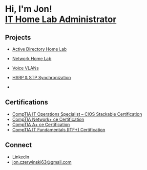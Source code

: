 <h1>Hi, I'm Jon! <br/><a href="https://www.linkedin.com/in/jon-czerwinski/">IT Home Lab Administrator</a>

<h2>Projects</h2>

- [Active Directory Home Lab](https://github.com/jwczerwinski/Active-Directory-Home-Lab)
- [Network Home Lab](https://github.com/jwczerwinski/Network-Home-Lab)
- [Voice VLANs](https://github.com/jwczerwinski/Voice-VLANs/blob/main/README.md)
- [HSRP & STP Synchronization](https://github.com/jwczerwinski/HSRP-STP-Synchronization/blob/main/README.md)

- 

<h2>Certifications</h2>

- [CompTIA IT Operations Specialist – CIOS Stackable Certification](https://www.credly.com/badges/e8e4cce0-e2eb-4b02-97e3-97139e00ea7e/linked_in_profile)
- [CompTIA Network+ ce Certification](https://www.credly.com/badges/f8e57115-9f22-41eb-9346-71ca009bd2ca/linked_in_profile)
- [CompTIA A+ ce Certification](https://www.credly.com/badges/00a0fbd6-19e8-47db-8185-8c6af4d7881e/linked_in_profile)
- [CompTIA IT Fundamentals (ITF+) Certification](https://www.credly.com/badges/e5db48d5-d6e7-4ff9-81d2-0e5217b83449/linked_in_profile)

<h2>Connect</h2>

- [Linkedin](https://www.linkedin.com/in/jon-czerwinski/) <br>
- jon.czerwinski63@gmail.com

<!--
**jwczerwinski** is a ✨ _special_ ✨ repository because its `README.md` (this file) appears on your GitHub profile.

Here are some ideas to get you started:

- 🔭 I’m currently working on ...
- 🌱 I’m currently learning ...
- 👯 I’m looking to collaborate on ...
- 🤔 I’m looking for help with ...
- 💬 Ask me about ...
- 📫 How to reach me: ...
- ⚡ Fun fact: ...
-->
